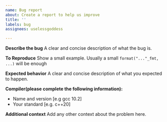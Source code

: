 ```yaml
---
name: Bug report
about: Create a report to help us improve
title: ''
labels: bug
assignees: uselessgoddess

---
```


**Describe the bug**
A clear and concise description of what the bug is.

**To Reproduce**
Show a small example.
Usually a small `format("..."_fmt, ...)` will be enough

**Expected behavior**
A clear and concise description of what you expected to happen.

**Compiler(please complete the following information):**
 - Name and version [e.g gcc 10.2]
 - Your standard [e.g. c++20]

**Additional context**
Add any other context about the problem here.

